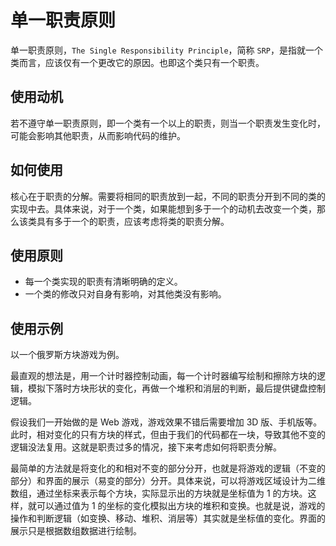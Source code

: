 # 单一职责原则

单一职责原则，`The Single Responsibility Principle`，简称 `SRP`，是指就一个类而言，应该仅有一个更改它的原因。也即这个类只有一个职责。

## 使用动机

若不遵守单一职责原则，即一个类有一个以上的职责，则当一个职责发生变化时，可能会影响其他职责，从而影响代码的维护。

## 如何使用

核心在于职责的分解。需要将相同的职责放到一起，不同的职责分开到不同的类的实现中去。具体来说，对于一个类，如果能想到多于一个的动机去改变一个类，那么该类具有多于一个的职责，应该考虑将类的职责分解。

## 使用原则

- 每一个类实现的职责有清晰明确的定义。
- 一个类的修改只对自身有影响，对其他类没有影响。

## 使用示例

以一个俄罗斯方块游戏为例。

最直观的想法是，用一个计时器控制动画，每一个计时器编写绘制和擦除方块的逻辑，模拟下落时方块形状的变化，再做一个堆积和消层的判断，最后提供键盘控制逻辑。

假设我们一开始做的是 Web 游戏，游戏效果不错后需要增加 3D 版、手机版等。此时，相对变化的只有方块的样式，但由于我们的代码都在一块，导致其他不变的逻辑没法复用。这就是职责过多的情况，接下来考虑如何将职责分解。

最简单的方法就是将变化的和相对不变的部分分开，也就是将游戏的逻辑（不变的部分）和界面的展示（易变的部分）分开。具体来说，可以将游戏区域设计为二维数组，通过坐标来表示每个方块，实际显示出的方块就是坐标值为 1 的方块。这样，就可以通过值为 1 的坐标的变化模拟出方块的堆积和变换。也就是说，游戏的操作和判断逻辑（如变换、移动、堆积、消层等）其实就是坐标值的变化。界面的展示只是根据数组数据进行绘制。